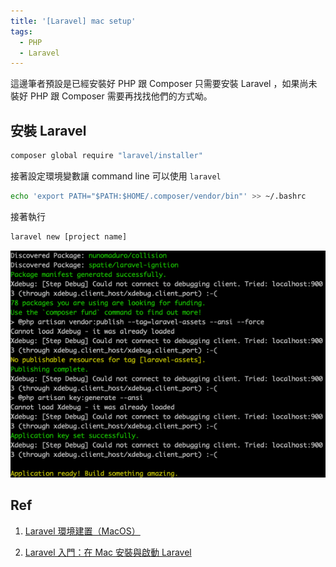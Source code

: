 ```yaml
---
title: '[Laravel] mac setup'
tags: 
  - PHP
  - Laravel
---
```


這邊筆者預設是已經安裝好 PHP 跟 Composer 只需要安裝 Laravel ，如果尚未裝好 PHP 跟 Composer 需要再找找他們的方式呦。

## 安裝 Laravel

```bash
composer global require "laravel/installer"
```

接著設定環境變數讓 command line 可以使用 `laravel` 

```bash
echo 'export PATH="$PATH:$HOME/.composer/vendor/bin"' >> ~/.bashrc
```

接著執行

```bash
laravel new [project name]
```

![laravel new project](https://raw.githubusercontent.com/luofreddy/images/main/uPic/2022/05/02/image-20220502171459995.png)

## Ref

1. [ Laravel 環境建置（MacOS）](https://ithelp.ithome.com.tw/articles/10216204)

2. [Laravel 入門：在 Mac 安裝與啟動 Laravel](https://simonallen.coderbridge.io/2020/04/06/install-laravel/)
